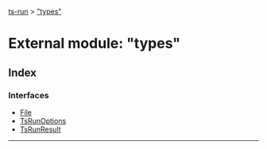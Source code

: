 [ts-run](../README.md) > ["types"](../modules/_types_.md)

# External module: "types"

## Index

### Interfaces

* [File](../interfaces/_types_.file.md)
* [TsRunOptions](../interfaces/_types_.tsrunoptions.md)
* [TsRunResult](../interfaces/_types_.tsrunresult.md)

---

